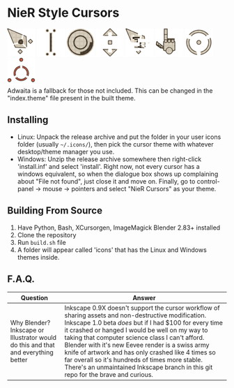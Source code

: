 # NieR Style Cursors
<div class="row">
<img width="64" src="./previews/Cursor_UL.png" />
<img width="64" src="./previews/Selector.png" />
<img width="64" src="./previews/Loading_Circle.webp" />
<img width="64" src="./previews/Arrows_Dot_UD.png" />
<img width="64" src="./previews/Cursor_Error.webp" />
<img width="64" src="./previews/Hand_Point.png" />
<img width="64" src="./previews/Crosshair.png" />
<img width="64" src="./previews/Targeter.png" />
</div>
Adwaita is a fallback for those not included. This can be changed in the "index.theme" file present in the built theme.

## Installing
 - Linux: Unpack the release archive and put the folder in your user icons folder (usually `~/.icons/`), then pick the cursor theme with whatever desktop/theme manager you use.
 - Windows: Unzip the release archive somewhere then right-click 'install.inf' and select 'install'. Right now, not every cursor has a windows equivalent, so when the dialogue box shows up complaining about "File not found", just close it and move on. Finally, go to control-panel -> mouse -> pointers and select "NieR Cursors" as your theme.

## Building From Source
 1. Have Python, Bash, XCursorgen, ImageMagick Blender 2.83+ installed
 2. Clone the repository
 3. Run `build.sh` file
 4. A folder will appear called 'icons' that has the Linux and Windows themes inside.

## F.A.Q.
Question|Answer
---|---
Why Blender? Inkscape or Illustrator would do this and that and everything better|Inkscape 0.9X doesn't support the cursor workflow of sharing assets and non-destructive modification. Inkscape 1.0 beta *does* but if I had $100 for every time it crashed or hanged I would be well on my way to taking that computer science class I can't afford. Blender with it's new Eevee render is a swiss army knife of artwork and has only crashed like 4 times so far overall so it's hundreds of times more stable. There's an unmaintained Inkscape branch in this git repo for the brave and curious.
